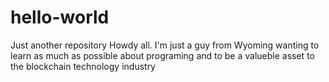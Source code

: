 # hello-world
Just another repository
Howdy all. I'm just a guy from Wyoming 
wanting to learn as much as possible about
programing and to be a valueble asset to
the blockchain technology industry
